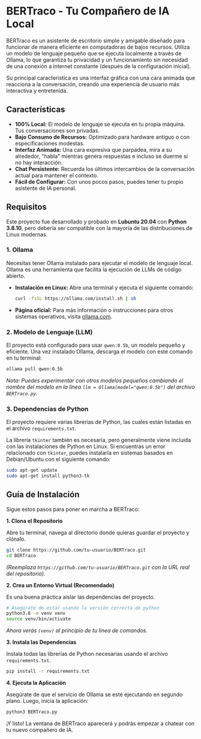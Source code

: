 # BERTraco - Tu Compañero de IA Local

BERTraco es un asistente de escritorio simple y amigable diseñado para funcionar de manera eficiente en computadoras de bajos recursos. Utiliza un modelo de lenguaje pequeño que se ejecuta localmente a través de Ollama, lo que garantiza tu privacidad y un funcionamiento sin necesidad de una conexión a internet constante (después de la configuración inicial).

Su principal característica es una interfaz gráfica con una cara animada que reacciona a la conversación, creando una experiencia de usuario más interactiva y entretenida.



## Características

*   **100% Local:** El modelo de lenguaje se ejecuta en tu propia máquina. Tus conversaciones son privadas.
*   **Bajo Consumo de Recursos:** Optimizado para hardware antiguo o con especificaciones modestas.
*   **Interfaz Animada:** Una cara expresiva que parpadea, mira a su alrededor, "habla" mientras genera respuestas e incluso se duerme si no hay interacción.
*   **Chat Persistente:** Recuerda los últimos intercambios de la conversación actual para mantener el contexto.
*   **Fácil de Configurar:** Con unos pocos pasos, puedes tener tu propio asistente de IA personal.

## Requisitos

Este proyecto fue desarrollado y probado en **Lubuntu 20.04** con **Python 3.8.10**, pero debería ser compatible con la mayoría de las distribuciones de Linux modernas.

### 1. Ollama

Necesitas tener Ollama instalado para ejecutar el modelo de lenguaje local. Ollama es una herramienta que facilita la ejecución de LLMs de código abierto.

*   **Instalación en Linux:** Abre una terminal y ejecuta el siguiente comando:
    ```bash
    curl -fsSL https://ollama.com/install.sh | sh
    ```
*   **Página oficial:** Para más información o instrucciones para otros sistemas operativos, visita [ollama.com](https://ollama.com/).

### 2. Modelo de Lenguaje (LLM)

El proyecto está configurado para usar `qwen:0.5b`, un modelo pequeño y eficiente. Una vez instalado Ollama, descarga el modelo con este comando en tu terminal:

```bash
ollama pull qwen:0.5b
```
*Nota: Puedes experimentar con otros modelos pequeños cambiando el nombre del modelo en la línea `llm = Ollama(model="qwen:0.5b")` del archivo `BERTraco.py`.*

### 3. Dependencias de Python

El proyecto requiere varias librerías de Python, las cuales están listadas en el archivo `requirements.txt`.

La librería `tkinter` también es necesaria, pero generalmente viene incluida con las instalaciones de Python en Linux. Si encuentras un error relacionado con `tkinter`, puedes instalarla en sistemas basados en Debian/Ubuntu con el siguiente comando:

```bash
sudo apt-get update
sudo apt-get install python3-tk
```

## Guía de Instalación

Sigue estos pasos para poner en marcha a BERTraco:

**1. Clona el Repositorio**

Abre tu terminal, navega al directorio donde quieras guardar el proyecto y clónalo.

```bash
git clone https://github.com/tu-usuario/BERTraco.git
cd BERTraco
```
*(Reemplaza `https://github.com/tu-usuario/BERTraco.git` con la URL real del repositorio).*

**2. Crea un Entorno Virtual (Recomendado)**

Es una buena práctica aislar las dependencias del proyecto.

```bash
# Asegúrate de estar usando la versión correcta de python
python3.8 -m venv venv
source venv/bin/activate
```
*Ahora verás `(venv)` al principio de tu línea de comandos.*

**3. Instala las Dependencias**

Instala todas las librerías de Python necesarias usando el archivo `requirements.txt`.

```bash
pip install -r requirements.txt
```

**4. Ejecuta la Aplicación**

Asegúrate de que el servicio de Ollama se esté ejecutando en segundo plano. Luego, inicia la aplicación:

```bash
python3 BERTraco.py
```

¡Y listo! La ventana de BERTraco aparecerá y podrás empezar a chatear con tu nuevo compañero de IA.